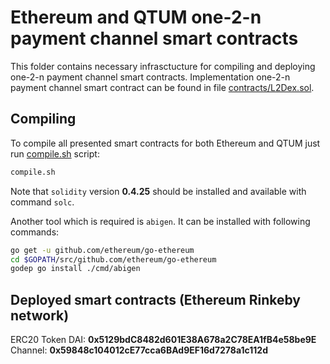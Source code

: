 # Ethereum and QTUM one-2-n payment channel smart contracts

This folder contains necessary infrasctucture for compiling and deploying one-2-n payment channel smart contracts. Implementation one-2-n payment channel smart contract can be found in file [contracts/L2Dex.sol](contracts/L2Dex.sol).

## Compiling

To compile all presented smart contracts for both Ethereum and QTUM just run [compile.sh](compile.sh) script:

```sh
compile.sh
```

Note that `solidity` version **0.4.25** should be installed and available with command `solc`.

Another tool which is required is `abigen`. It can be installed with following commands:

```sh
go get -u github.com/ethereum/go-ethereum
cd $GOPATH/src/github.com/ethereum/go-ethereum
godep go install ./cmd/abigen
```

## Deployed smart contracts (Ethereum Rinkeby network)

ERC20 Token DAI: **0x5129bdC8482d601E38A678a2C78EA1fB4e58be9E**
Channel: **0x59848c104012cE77cca6BAd9EF16d7278a1c112d**